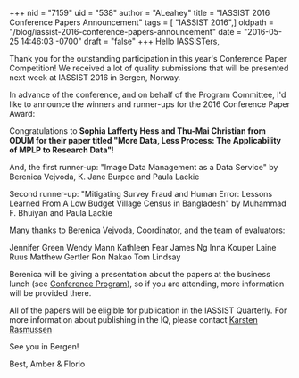 +++
nid = "7159"
uid = "538"
author = "ALeahey"
title = "IASSIST 2016 Conference Papers Announcement"
tags = [ "IASSIST 2016",]
oldpath = "/blog/iassist-2016-conference-papers-announcement"
date = "2016-05-25 14:46:03 -0700"
draft = "false"
+++
Hello IASSISTers,

Thank you for the outstanding participation in this year's Conference
Paper Competition! We received a lot of quality submissions that will be
presented next week at IASSIST 2016 in Bergen, Norway. 

In advance of the conference, and on behalf of the Program Committee,
I'd like to announce the winners and runner-ups for the 2016 Conference
Paper Award:

Congratulations to **Sophia Lafferty Hess and Thu-Mai Christian from
ODUM for their paper titled "More Data, Less Process: The Applicability
of MPLP to Research Data"**!

And, the first runner-up: "Image Data Management as a Data Service" by
Berenica Vejvoda, K. Jane Burpee and Paula Lackie

Second runner-up: "Mitigating Survey Fraud and Human Error: Lessons
Learned From A Low Budget Village Census in Bangladesh" by Muhammad F.
Bhuiyan and Paula Lackie

Many thanks to Berenica Vejvoda, Coordinator, and the team of
evaluators:

Jennifer Green
Wendy Mann
Kathleen Fear
James Ng
Inna Kouper
Laine Ruus
Matthew Gertler
Ron Nakao
Tom Lindsay

Berenica will be giving a presentation about the papers at the business
lunch (see [Conference Program](http://iassist2016.org/)), so if you are
attending, more information will be provided there.

All of the papers will be eligible for publication in the IASSIST
Quarterly. For more information about publishing in the IQ, please
contact [Karsten Rasmussen](mailto:kbr@sam.sdu.dk)

See you in Bergen!

Best,
Amber & Florio
